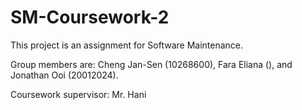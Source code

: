 # SM-Coursework-2

This project is an assignment for Software Maintenance. 

Group members are: Cheng Jan-Sen (10268600), Fara Eliana (), and Jonathan Ooi (20012024).

Coursework supervisor: Mr. Hani

